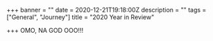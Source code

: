 +++
banner = ""
date = 2020-12-21T19:18:00Z
description = ""
tags = ["General", "Journey"]
title = "2020 Year in Review"

+++
OMO, NA GOD OOO!!!